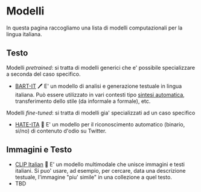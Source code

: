 # Modelli

In questa pagina raccogliamo una lista di modelli computazionali per la lingua italiana.

## Testo

Modelli *pretrained*: si tratta di modelli generici che e' possibile specializzare a seconda del caso specifico.

- [BART-IT](https://github.com/MorenoLaQuatra/bart-it) 🖊️ E' un modello di analisi e generazione testuale in lingua italiana. Può essere utilizzato in vari contesti tipo [sintesi automatica](https://huggingface.co/morenolq/bart-it-ilpost), transferimento dello stile (da informale a formale), etc.

Modelli *fine-tuned*: si tratta di modelli gia' specializzati ad un caso specifico

- [HATE-ITA](https://github.com/MilaNLProc/hate-ita) 🍕 E' un modello per il riconoscimento automatico (binario, si/no) di contenuto d'odio su Twitter. 

## Immagini e Testo

- [CLIP Italian](https://github.com/clip-italian/clip-italian) 🤌 E' un modello multimodale che unisce immagini e testi italiani. Si puo' usare, ad esempio, per cercare, data una descrizione testuale, l'immagine "piu' simile" in una collezione a quel testo. 
- TBD
